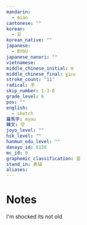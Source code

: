 ```yaml
---
mandarin:
  - miáo
cantonese: ""
korean:
  - 묘
korean_native: ""
japanese:
  - BYOU
japanese_nanori: ""
vietnamese:
middle_chinese_initial: m
middle_chinese_final: ɣiᴇu
stroke_count: "11"
radical: 手
skip_number: 1-3-8
grade_level: 6
pos: ""
english:
  - sketch
羅馬字: myau
韓文: 먓
joyo_level: ""
hsk_level: ""
hanmun_edu_level: ""
danayo_id: 6130
mc_id: 0
graphemic_classification: 苗
stand_in: 素描
aliases:
---
```


# Notes
I'm shocked its not old
